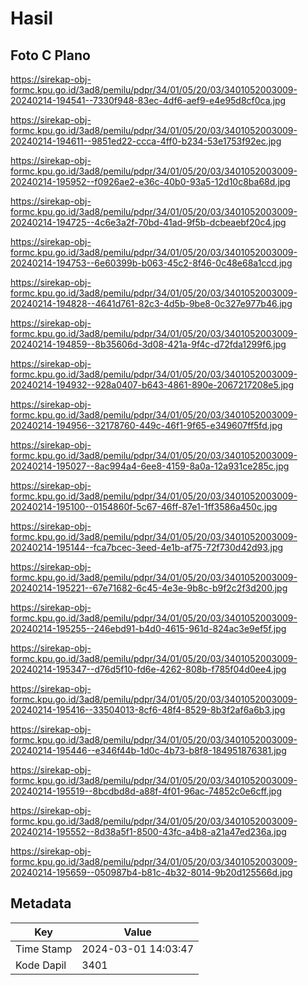 # Hasil

## Foto C Plano

https://sirekap-obj-formc.kpu.go.id/3ad8/pemilu/pdpr/34/01/05/20/03/3401052003009-20240214-194541--7330f948-83ec-4df6-aef9-e4e95d8cf0ca.jpg

https://sirekap-obj-formc.kpu.go.id/3ad8/pemilu/pdpr/34/01/05/20/03/3401052003009-20240214-194611--9851ed22-ccca-4ff0-b234-53e1753f92ec.jpg

https://sirekap-obj-formc.kpu.go.id/3ad8/pemilu/pdpr/34/01/05/20/03/3401052003009-20240214-195952--f0926ae2-e36c-40b0-93a5-12d10c8ba68d.jpg

https://sirekap-obj-formc.kpu.go.id/3ad8/pemilu/pdpr/34/01/05/20/03/3401052003009-20240214-194725--4c6e3a2f-70bd-41ad-9f5b-dcbeaebf20c4.jpg

https://sirekap-obj-formc.kpu.go.id/3ad8/pemilu/pdpr/34/01/05/20/03/3401052003009-20240214-194753--6e60399b-b063-45c2-8f46-0c48e68a1ccd.jpg

https://sirekap-obj-formc.kpu.go.id/3ad8/pemilu/pdpr/34/01/05/20/03/3401052003009-20240214-194828--4641d761-82c3-4d5b-9be8-0c327e977b46.jpg

https://sirekap-obj-formc.kpu.go.id/3ad8/pemilu/pdpr/34/01/05/20/03/3401052003009-20240214-194859--8b35606d-3d08-421a-9f4c-d72fda1299f6.jpg

https://sirekap-obj-formc.kpu.go.id/3ad8/pemilu/pdpr/34/01/05/20/03/3401052003009-20240214-194932--928a0407-b643-4861-890e-2067217208e5.jpg

https://sirekap-obj-formc.kpu.go.id/3ad8/pemilu/pdpr/34/01/05/20/03/3401052003009-20240214-194956--32178760-449c-46f1-9f65-e349607ff5fd.jpg

https://sirekap-obj-formc.kpu.go.id/3ad8/pemilu/pdpr/34/01/05/20/03/3401052003009-20240214-195027--8ac994a4-6ee8-4159-8a0a-12a931ce285c.jpg

https://sirekap-obj-formc.kpu.go.id/3ad8/pemilu/pdpr/34/01/05/20/03/3401052003009-20240214-195100--0154860f-5c67-46ff-87e1-1ff3586a450c.jpg

https://sirekap-obj-formc.kpu.go.id/3ad8/pemilu/pdpr/34/01/05/20/03/3401052003009-20240214-195144--fca7bcec-3eed-4e1b-af75-72f730d42d93.jpg

https://sirekap-obj-formc.kpu.go.id/3ad8/pemilu/pdpr/34/01/05/20/03/3401052003009-20240214-195221--67e71682-6c45-4e3e-9b8c-b9f2c2f3d200.jpg

https://sirekap-obj-formc.kpu.go.id/3ad8/pemilu/pdpr/34/01/05/20/03/3401052003009-20240214-195255--246ebd91-b4d0-4615-961d-824ac3e9ef5f.jpg

https://sirekap-obj-formc.kpu.go.id/3ad8/pemilu/pdpr/34/01/05/20/03/3401052003009-20240214-195347--d76d5f10-fd6e-4262-808b-f785f04d0ee4.jpg

https://sirekap-obj-formc.kpu.go.id/3ad8/pemilu/pdpr/34/01/05/20/03/3401052003009-20240214-195416--33504013-8cf6-48f4-8529-8b3f2af6a6b3.jpg

https://sirekap-obj-formc.kpu.go.id/3ad8/pemilu/pdpr/34/01/05/20/03/3401052003009-20240214-195446--e346f44b-1d0c-4b73-b8f8-184951876381.jpg

https://sirekap-obj-formc.kpu.go.id/3ad8/pemilu/pdpr/34/01/05/20/03/3401052003009-20240214-195519--8bcdbd8d-a88f-4f01-96ac-74852c0e6cff.jpg

https://sirekap-obj-formc.kpu.go.id/3ad8/pemilu/pdpr/34/01/05/20/03/3401052003009-20240214-195552--8d38a5f1-8500-43fc-a4b8-a21a47ed236a.jpg

https://sirekap-obj-formc.kpu.go.id/3ad8/pemilu/pdpr/34/01/05/20/03/3401052003009-20240214-195659--050987b4-b81c-4b32-8014-9b20d125566d.jpg


## Metadata

| Key        | Value               |
| ---------- | ------------------- |
| Time Stamp | 2024-03-01 14:03:47 |
| Kode Dapil | 3401                |



